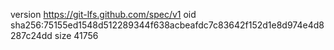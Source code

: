 version https://git-lfs.github.com/spec/v1
oid sha256:75155ed1548d512289344f638acbeafdc7c83642f152d1e8d974e4d8287c24dd
size 41756
